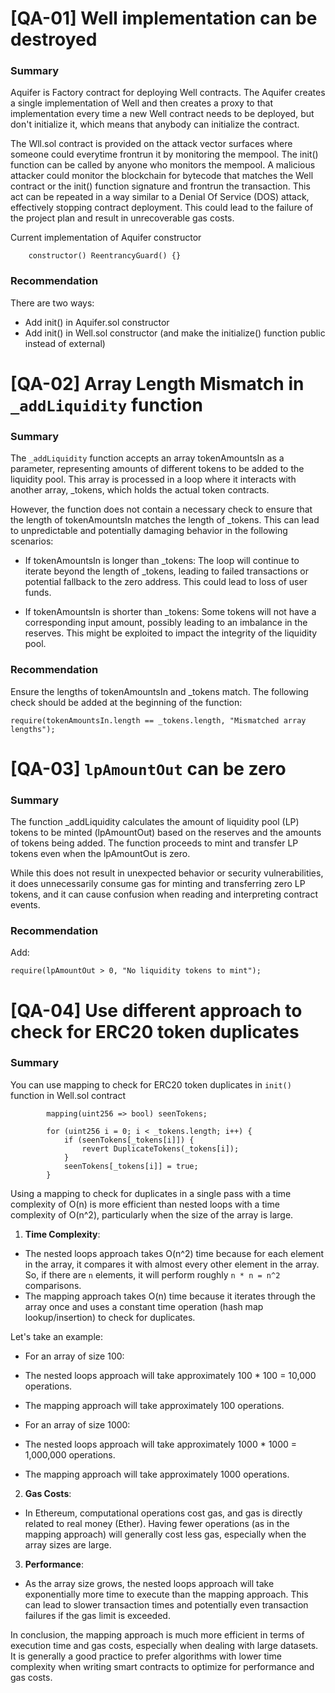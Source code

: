 # [QA-01] Well implementation can be destroyed
### Summary
Aquifer is Factory contract for deploying Well contracts. The Aquifer creates a single implementation of Well and then creates a proxy to that implementation every time a new Well contract needs to be deployed, but don't initialize it, which means that anybody can initialize the contract.

The Wll.sol contract is provided on the attack vector surfaces where someone could everytime frontrun it by monitoring the mempool. The init() function can be called by anyone who monitors the mempool.
A malicious attacker could monitor the blockchain for bytecode that matches the Well contract or the init() function signature and frontrun the transaction. This act can be repeated in a way similar to a Denial Of Service (DOS) attack, effectively stopping contract deployment. This could lead to the failure of the project plan and result in unrecoverable gas costs.

Current implementation of Aquifer constructor
```solidity
    constructor() ReentrancyGuard() {}
```

### Recommendation
There are two ways:
- Add init() in Aquifer.sol constructor
- Add init() in Well.sol constructor (and make the initialize() function public instead of external)
 

# [QA-02] Array Length Mismatch in `_addLiquidity` function
### Summary
The `_addLiquidity` function accepts an array tokenAmountsIn as a parameter, representing amounts of different tokens to be added to the liquidity pool. This array is processed in a loop where it interacts with another array, _tokens, which holds the actual token contracts.

However, the function does not contain a necessary check to ensure that the length of tokenAmountsIn matches the length of _tokens. This can lead to unpredictable and potentially damaging behavior in the following scenarios:

- If tokenAmountsIn is longer than _tokens: The loop will continue to iterate beyond the length of _tokens, leading to failed transactions or potential fallback to the zero address. This could lead to loss of user funds.

- If tokenAmountsIn is shorter than _tokens: Some tokens will not have a corresponding input amount, possibly leading to an imbalance in the reserves. This might be exploited to impact the integrity of the liquidity pool.

### Recommendation
Ensure the lengths of tokenAmountsIn and _tokens match. The following check should be added at the beginning of the function:
```solidity
require(tokenAmountsIn.length == _tokens.length, "Mismatched array lengths");
```


# [QA-03] `lpAmountOut` can be zero
### Summary
The function _addLiquidity calculates the amount of liquidity pool (LP) tokens to be minted (lpAmountOut) based on the reserves and the amounts of tokens being added. The function proceeds to mint and transfer LP tokens even when the lpAmountOut is zero.

While this does not result in unexpected behavior or security vulnerabilities, it does unnecessarily consume gas for minting and transferring zero LP tokens, and it can cause confusion when reading and interpreting contract events.

### Recommendation
Add:
```solidity
require(lpAmountOut > 0, "No liquidity tokens to mint");
```

# [QA-04] Use different approach to check for ERC20 token duplicates
### Summary
You can use mapping to check for ERC20 token duplicates in `init()` function in Well.sol contract
```solidity
        mapping(uint256 => bool) seenTokens;

        for (uint256 i = 0; i < _tokens.length; i++) {
            if (seenTokens[_tokens[i]]) {
                revert DuplicateTokens(_tokens[i]);
            }
            seenTokens[_tokens[i]] = true;
        }
```

Using a mapping to check for duplicates in a single pass with a time complexity of O(n) is more efficient than nested loops with a time complexity of O(n^2), particularly when the size of the array is large.

1. **Time Complexity**:
- The nested loops approach takes O(n^2) time because for each element in the array, it compares it with almost every other element in the array. So, if there are `n` elements, it will perform roughly `n * n = n^2` comparisons.
- The mapping approach takes O(n) time because it iterates through the array once and uses a constant time operation (hash map lookup/insertion) to check for duplicates.

Let's take an example:
- For an array of size 100:
- The nested loops approach will take approximately 100 * 100 = 10,000 operations.
- The mapping approach will take approximately 100 operations.

- For an array of size 1000:
- The nested loops approach will take approximately 1000 * 1000 = 1,000,000 operations.
- The mapping approach will take approximately 1000 operations.

2. **Gas Costs**:
- In Ethereum, computational operations cost gas, and gas is directly related to real money (Ether). Having fewer operations (as in the mapping approach) will generally cost less gas, especially when the array sizes are large.

3. **Performance**:
- As the array size grows, the nested loops approach will take exponentially more time to execute than the mapping approach. This can lead to slower transaction times and potentially even transaction failures if the gas limit is exceeded.

In conclusion, the mapping approach is much more efficient in terms of execution time and gas costs, especially when dealing with large datasets. It is generally a good practice to prefer algorithms with lower time complexity when writing smart contracts to optimize for performance and gas costs.